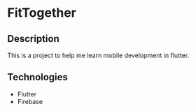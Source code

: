 # FitTogether

## Description

This is a project to help me learn mobile development in flutter.

## Technologies

* Flutter
* Firebase
